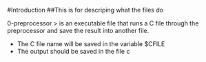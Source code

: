 #Introduction
##This is for descriping what the files do

0-preprocessor > is an executable file that runs a C file through the preprocessor and save the result into another file.
- The C file name will be saved in the variable $CFILE
- The output should be saved in the file c
